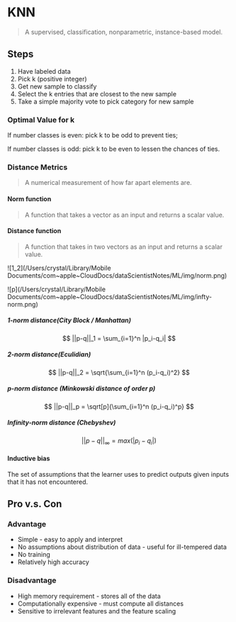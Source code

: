 # KNN

> A supervised, classification, nonparametric, instance-based model.

## Steps

1. Have labeled data
2. Pick k (positive integer)
3. Get new sample to classify
4. Select the k entries that are closest to the new sample
5. Take a simple majority vote to pick category for new sample

### Optimal Value for k

If number classes is even: pick k to be odd to prevent ties;

If number classes is odd: pick k to be even to lessen the chances of ties.

### Distance Metrics

> A numerical measurement of how far apart elements are.

#### Norm function

> A function that takes a vector as an input and returns a scalar value.

#### Distance function

> A function that takes in two vectors as an input and returns a scalar value.

![1_2](/Users/crystal/Library/Mobile Documents/com~apple~CloudDocs/dataScientistNotes/ML/img/norm.png)

![p](/Users/crystal/Library/Mobile Documents/com~apple~CloudDocs/dataScientistNotes/ML/img/infty-norm.png)

##### 1-norm distance(City Block / Manhattan)

$$
||p-q||_1 = \sum_{i=1}^n |p_i-q_i|
$$

##### 2-norm distance(Eculidian)

$$
||p-q||_2 = \sqrt{\sum_{i=1}^n (p_i-q_i)^2}
$$

##### p-norm distance (Minkowski distance of order p)

$$
||p-q||_p = \sqrt[p]{\sum_{i=1}^n (p_i-q_i)^p}
$$

##### Infinity-norm distance (Chebyshev)

$$
||p-q||_{\infty}=max(|p_i-q_i|)
$$





#### Inductive bias

The set of assumptions that the learner uses to predict outputs given inputs that it has not encountered.

## Pro v.s. Con

### Advantage

- Simple - easy to apply and interpret
- No assumptions about distribution of data - useful for ill-tempered data
- No training
- Relatively high accuracy

### Disadvantage

- High memory requirement - stores all of the data
- Computationally expensive - must compute all distances
- Sensitive to irrelevant features and the feature scaling

